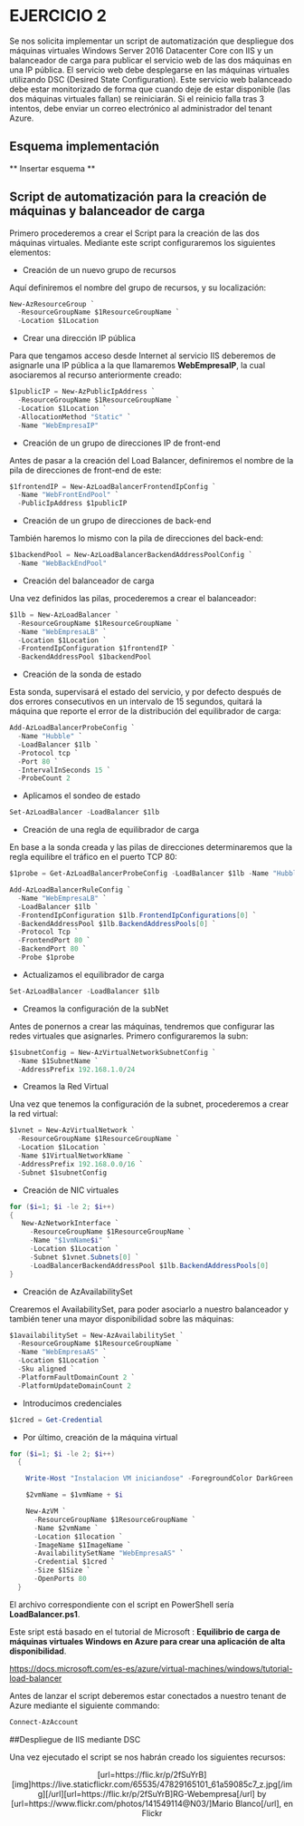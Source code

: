 # EJERCICIO 2

Se nos solicita implementar un script de automatización que despliegue dos máquinas virtuales Windows Server 2016 Datacenter Core con IIS y un balanceador de carga para publicar el servicio web de las dos máquinas en una IP pública. El servicio web debe desplegarse en las máquinas virtuales utilizando DSC (Desired State Configuration). Este servicio web balanceado debe estar monitorizado de forma que cuando deje de estar disponible (las dos máquinas virtuales fallan) se reiniciarán. Si el reinicio falla tras 3 intentos, debe enviar un correo electrónico al administrador del tenant Azure.

## Esquema implementación

** Insertar esquema **

## Script de automatización para la creación de máquinas y balanceador de carga

Primero procederemos a crear el Script para la creación de las dos máquinas virtuales. Mediante este script configuraremos los siguientes elementos:

* Creación de un nuevo grupo de recursos

Aquí definiremos el nombre del grupo de recursos, y su localización:

```PowerShell
New-AzResourceGroup `
  -ResourceGroupName $1ResourceGroupName `
  -Location $1Location
```
* Crear una dirección IP pública

Para que tengamos acceso desde Internet al servicio IIS deberemos de asignarle una IP pública a la que llamaremos **WebEmpresaIP**, la cual asociaremos al recurso anteriormente creado:

```PowerShell
$1publicIP = New-AzPublicIpAddress `
  -ResourceGroupName $1ResourceGroupName `
  -Location $1Location `
  -AllocationMethod "Static" `
  -Name "WebEmpresaIP"
```

* Creación de un grupo de direcciones IP de front-end

Antes de pasar a la creación del Load Balancer, definiremos el nombre de la pila de direcciones de front-end de este:

```PowerShell
$1frontendIP = New-AzLoadBalancerFrontendIpConfig `
  -Name "WebFrontEndPool" `
  -PublicIpAddress $1publicIP
```

* Creación de un grupo de direcciones de back-end

También haremos lo mismo con la pila de direcciones del back-end:

```PowerShell
$1backendPool = New-AzLoadBalancerBackendAddressPoolConfig `
  -Name "WebBackEndPool"
```

* Creación del balanceador de carga

Una vez definidos las pilas, procederemos a crear el balanceador:

```PowerShell
$1lb = New-AzLoadBalancer `
  -ResourceGroupName $1ResourceGroupName `
  -Name "WebEmpresaLB" `
  -Location $1Location `
  -FrontendIpConfiguration $1frontendIP `
  -BackendAddressPool $1backendPool
```
* Creación de la sonda de estado

Esta sonda, supervisará el estado del servicio, y por defecto después de dos errores consecutivos en un intervalo de 15 segundos, quitará la máquina que reporte el error de la distribución del equilibrador de carga:

```PowerShell
Add-AzLoadBalancerProbeConfig `
  -Name "Hubble" `
  -LoadBalancer $1lb `
  -Protocol tcp `
  -Port 80 `
  -IntervalInSeconds 15 `
  -ProbeCount 2
```

* Aplicamos el sondeo de estado

```PowerShell
Set-AzLoadBalancer -LoadBalancer $1lb
```

* Creación de una regla de equilibrador de carga

En base a la sonda creada y las pilas de direcciones determinaremos que la regla equilibre el tráfico en el puerto TCP 80:

```PowerShell
$1probe = Get-AzLoadBalancerProbeConfig -LoadBalancer $1lb -Name "Hubble"

Add-AzLoadBalancerRuleConfig `
  -Name "WebEmpresaLB" `
  -LoadBalancer $1lb `
  -FrontendIpConfiguration $1lb.FrontendIpConfigurations[0] `
  -BackendAddressPool $1lb.BackendAddressPools[0] `
  -Protocol Tcp `
  -FrontendPort 80 `
  -BackendPort 80 `
  -Probe $1probe
```

* Actualizamos el equilibrador de carga


```PowerShell
Set-AzLoadBalancer -LoadBalancer $1lb
```

* Creamos la configuración de la subNet

Antes de ponernos a crear las máquinas, tendremos que configurar las redes virtuales que asignarles. Primero configuraremos la subn:

```PowerShell
$1subnetConfig = New-AzVirtualNetworkSubnetConfig `
  -Name $1SubnetName `
  -AddressPrefix 192.168.1.0/24
```

* Creamos la Red Virtual

Una vez que tenemos la configuración de la subnet, procederemos a crear la red virtual:

```PowerShell
$1vnet = New-AzVirtualNetwork `
  -ResourceGroupName $1ResourceGroupName `
  -Location $1Location `
  -Name $1VirtualNetworkName `
  -AddressPrefix 192.168.0.0/16 `
  -Subnet $1subnetConfig
```

* Creación de NIC virtuales

```PowerShell
for ($i=1; $i -le 2; $i++)
{
   New-AzNetworkInterface `
     -ResourceGroupName $1ResourceGroupName `
     -Name "$1vmName$i" `
     -Location $1Location `
     -Subnet $1vnet.Subnets[0] `
     -LoadBalancerBackendAddressPool $1lb.BackendAddressPools[0]
}
```

* Creación de AzAvailabilitySet

Crearemos el AvailabilitySet, para poder asociarlo a nuestro balanceador y también tener una mayor disponibilidad sobre las máquinas:

```PowerShell
$1availabilitySet = New-AzAvailabilitySet `
  -ResourceGroupName $1ResourceGroupName `
  -Name "WebEmpresaAS" `
  -Location $1Location `
  -Sku aligned `
  -PlatformFaultDomainCount 2 `
  -PlatformUpdateDomainCount 2
```

* Introducimos credenciales

```PowerShell
$1cred = Get-Credential
```

* Por último, creación de la máquina virtual

```PowerShell
for ($i=1; $i -le 2; $i++)
  {

    Write-Host "Instalacion VM iniciandose" -ForegroundColor DarkGreen -BackgroundColor Black

    $2vmName = $1vmName + $i

    New-AzVM `
      -ResourceGroupName $1ResourceGroupName `
      -Name $2vmName `
      -Location $1location `
      -ImageName $1ImageName `
      -AvailabilitySetName "WebEmpresaAS" `
      -Credential $1cred `
      -Size $1Size `
      -OpenPorts 80
  }
```

El archivo correspondiente con el script en PowerShell sería **LoadBalancer.ps1**.

Este sript está basado en el tutorial de Microsoft : **Equilibrio de carga de máquinas virtuales Windows en Azure para crear una aplicación de alta disponibilidad**.

https://docs.microsoft.com/es-es/azure/virtual-machines/windows/tutorial-load-balancer

Antes de lanzar el script deberemos estar conectados a nuestro tenant de Azure mediante el siguiente commando:

```PowerShell
Connect-AzAccount
```

##Despliegue de IIS mediante DSC

Una vez ejecutado el script se nos habrán creado los siguientes recursos:

<p align="center">
  [url=https://flic.kr/p/2fSuYrB][img]https://live.staticflickr.com/65535/47829165101_61a59085c7_z.jpg[/img][/url][url=https://flic.kr/p/2fSuYrB]RG-Webempresa[/url] by [url=https://www.flickr.com/photos/141549114@N03/]Mario Blanco[/url], en Flickr
</p>
